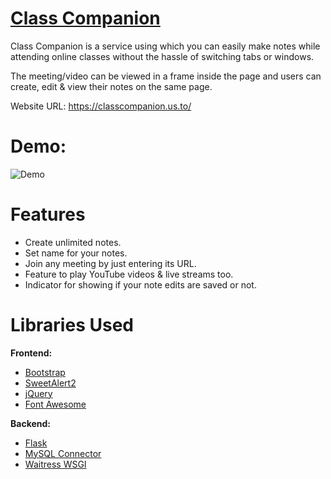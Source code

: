 # [Class Companion](https://classcompanion.us.to/ "Class Companion Website")
Class Companion is a service using which you can easily make notes while attending online classes without the hassle of switching tabs or windows.

The meeting/video can be viewed in a frame inside the page and users can create, edit & view their notes on the same page.

Website URL: https://classcompanion.us.to/

# Demo:
![Demo](https://media4.giphy.com/media/0eu96UTCYvYBPmbvDA/giphy.gif)

# Features

* Create unlimited notes.
* Set name for your notes.
* Join any meeting by just entering its URL.
* Feature to play YouTube videos & live streams too.
* Indicator for showing if your note edits are saved or not.

# Libraries Used

**Frontend:**
* [Bootstrap](https://getbootstrap.com/ "Bootstrap")
* [SweetAlert2](https://sweetalert2.github.io/ "SweetAlert2")
* [jQuery](https://jquery.com/ "jQuery")
* [Font Awesome](https://fontawesome.com/ "Font Awesome")

**Backend:**
* [Flask](https://palletsprojects.com/p/flask/ "Flask")
* [MySQL Connector](https://pypi.org/project/mysql-connector/ "MySQL Connector")
* [Waitress WSGI](https://pypi.org/project/waitress/ "Waitress WSGI")
